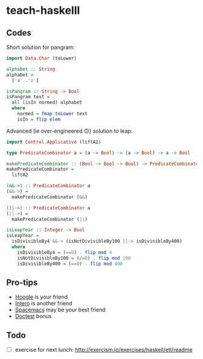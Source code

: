 # teach-haskelll

## Codes

Short solution for pangram:

```haskell
import Data.Char (toLower)

alphabet :: String
alphabet =
  ['a'..'z']

isPangram :: String -> Bool
isPangram text =
  all (isIn normed) alphabet
  where
    normed = fmap toLower text
    isIn = flip elem
```

Advanced (ie over-engineered 🙃) solution to leap:

```haskell
import Control.Applicative (liftA2)

type PredicateCombinator a = (a -> Bool) -> (a -> Bool) -> a -> Bool

makePredicateCombinator :: (Bool -> Bool -> Bool) -> PredicateCombinator a
makePredicateCombinator =
  liftA2

(&&->) :: PredicateCombinator a
(&&->) =
  makePredicateCombinator (&&)

(||->) :: PredicateCombinator a
(||->) =
  makePredicateCombinator (||)

isLeapYear :: Integer -> Bool
isLeapYear =
  isDivisibleBy4 &&-> (isNotDivisibleBy100 ||-> isDivisibleBy400)
  where
    isDivisibleBy4 = (==0) . flip mod 4
    isNotDivisibleBy100 = (/=0) . flip mod 100
    isDivisibleBy400 = (==0) . flip mod 400
```

## Pro-tips
* [Hoogle](https://www.haskell.org/hoogle/) is your friend
* [Intero](https://commercialhaskell.github.io/intero/) is another friend
* [Spacemacs](http://spacemacs.org/) may be your best friend
* [Doctest](https://github.com/sol/doctest#readme) bonus

## Todo

- [ ] exercise for next lunch: http://exercism.io/exercises/haskell/etl/readme
